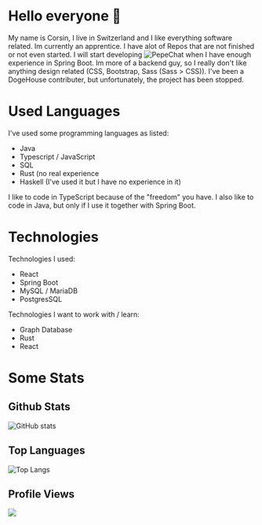 # Hello everyone 👋
My name is Corsin, I live in Switzerland and I like everything software related. Im currently an apprentice.
I have alot of Repos that are not finished or not even started. I will start developing ![PepeChat](https://github.com/C0RR1T/PepeChat) when I have enough experience in Spring Boot. Im more of a backend guy, so I really don't like anything design related (CSS, Bootstrap, Sass (Sass > CSS)). I've been a DogeHouse contributer, but unfortunately, the project has been stopped.  
# Used Languages
I've used some programming languages as listed:
<ul>
  <li>Java</li>
  <li>Typescript / JavaScript</li>
  <li>SQL</li>
  <li>Rust (no real experience</li>
  <li>Haskell (I've used it but I have no experience in it)</li>
</ul>
I like to code in TypeScript because of the "freedom" you have. I also like to code in Java, but only if I use it together with Spring Boot. 

# Technologies

Technologies I used:
<ul>
  <li>React</li>
  <li>Spring Boot</li>
  <li>MySQL / MariaDB</li>
  <li>PostgresSQL</li>
</ul>

Technologies I want to work with / learn:
<ul>
  <li>Graph Database</li>
  <li>Rust</li>
  <li>React</li>
</ul>

# Some Stats

## Github Stats
![GitHub stats](https://github-readme-stats.vercel.app/api?username=C0RR1T&show_icons=true&theme=tokyonight)

## Top Languages
![Top Langs](https://github-readme-stats.vercel.app/api/top-langs/?username=C0RR1T&theme=tokyonight&langs_count=5)

## Profile Views
![](https://komarev.com/ghpvc/?username=C0RR1T)
